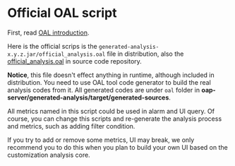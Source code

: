 # Official OAL script
First, read [OAL introduction](../concepts-and-designs/oal.md).

Here is the official scrips is the `generated-analysis-x.y.z.jar/official_analysis.oal` file in distribution,
also the [official_analysis.oal](../../../oap-server/generated-analysis/src/main/resources/official_analysis.oal) in source code repository.

**Notice**, this file doesn't effect anything in runtime, although included in distribution.
You need to use OAL tool code generator to build the real analysis codes from it.
All generated codes are under `oal` folder in **oap-server/generated-analysis/target/generated-sources**.

All metrics named in this script could be used in alarm and UI query. Of course, you can change this 
scripts and re-generate the analysis process and metrics, such as adding filter condition. 

If you try to add or remove some metrics, UI may break, we only recommend you to do this when you plan
to build your own UI based on the customization analysis core. 
